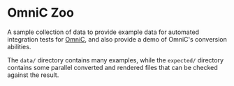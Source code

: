# OmniC Zoo

A sample collection of data to provide example data for automated integration
tests for [OmniC](http://michaelpb.github.io/omnic/), and also provide a demo
of OmniC's conversion abilities.

The `data/` directory contains many examples, while the `expected/` directory
contains some parallel converted and rendered files that can be checked against
the result.
